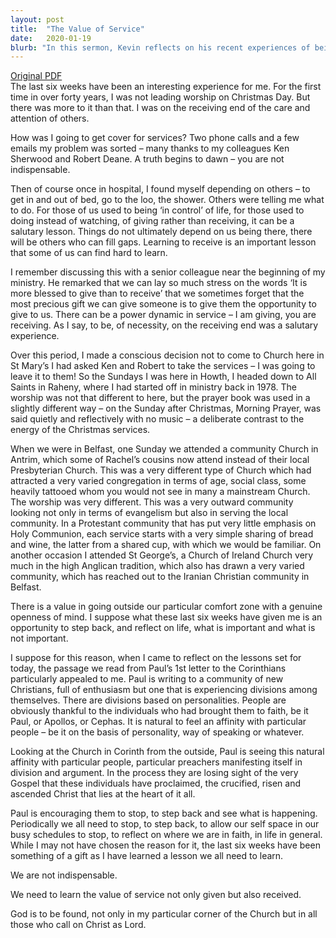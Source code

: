 ```yaml
---
layout: post
title:  "The Value of Service"
date:   2020-01-19
blurb: "In this sermon, Kevin reflects on his recent experiences of being on the receiving end of care and service. He discusses the importance of learning to receive, the power dynamics in service, and the need for stepping back and reflecting on life. He emphasizes that we are not indispensable and that God is found in all those who call on Christ as Lord."
---
```

[Original PDF](/assets/pdf/epiphany32020.pdf)    
The last six weeks have been an interesting experience for me. For the first time in over forty years, I was not leading worship on Christmas Day. But there was more to it than that. I was on the receiving end of the care and attention of others.

How was I going to get cover for services? Two phone calls and a few emails my problem was sorted – many thanks to my colleagues Ken Sherwood and Robert Deane. A truth begins to dawn – you are not indispensable.

Then of course once in hospital, I found myself depending on others – to get in and out of bed, go to the loo, the shower. Others were telling me what to do. For those of us used to being ‘in control’ of life, for those used to doing instead of watching, of giving rather than receiving, it can be a salutary lesson. Things do not ultimately depend on us being there, there will be others who can fill gaps. Learning to receive is an important lesson that some of us can find hard to learn.

I remember discussing this with a senior colleague near the beginning of my ministry. He remarked that we can lay so much stress on the words ‘It is more blessed to give than to receive’ that we sometimes forget that the most precious gift we can give someone is to give them the opportunity to give to us. There can be a power dynamic in service – I am giving, you are receiving. As I say, to be, of necessity, on the receiving end was a salutary experience.

Over this period, I made a conscious decision not to come to Church here in St Mary’s I had asked Ken and Robert to take the services – I was going to leave it to them! So the Sundays I was here in Howth, I headed down to All Saints in Raheny, where I had started off in ministry back in 1978. The worship was not that different to here, but the prayer book was used in a slightly different way – on the Sunday after Christmas, Morning Prayer, was said quietly and reflectively with no music – a deliberate contrast to the energy of the Christmas services.

When we were in Belfast, one Sunday we attended a community Church in Antrim, which some of Rachel’s cousins now attend instead of their local Presbyterian Church. This was a very different type of Church which had attracted a very varied congregation in terms of age, social class, some heavily tattooed whom you would not see in many a mainstream Church. The worship was very different. This was a very outward community looking not only in terms of evangelism but also in serving the local community. In a Protestant community that has put very little emphasis on Holy Communion, each service starts with a very simple sharing of bread and wine, the latter from a shared cup, with which we would be familiar. On another occasion I attended St George’s, a Church of Ireland Church very much in the high Anglican tradition, which also has drawn a very varied community, which has reached out to the Iranian Christian community in Belfast.

There is a value in going outside our particular comfort zone with a genuine openness of mind. I suppose what these last six weeks have given me is an opportunity to step back, and reflect on life, what is important and what is not important.

I suppose for this reason, when I came to reflect on the lessons set for today, the passage we read from Paul’s 1st letter to the Corinthians particularly appealed to me. Paul is writing to a community of new Christians, full of enthusiasm but one that is experiencing divisions among themselves. There are divisions based on personalities. People are obviously thankful to the individuals who had brought them to faith, be it Paul, or Apollos, or Cephas. It is natural to feel an affinity with particular people – be it on the basis of personality, way of speaking or whatever.

Looking at the Church in Corinth from the outside, Paul is seeing this natural affinity with particular people, particular preachers manifesting itself in division and argument. In the process they are losing sight of the very Gospel that these individuals have proclaimed, the crucified, risen and ascended Christ that lies at the heart of it all.

Paul is encouraging them to stop, to step back and see what is happening. Periodically we all need to stop, to step back, to allow our self space in our busy schedules to stop, to reflect on where we are in faith, in life in general. While I may not have chosen the reason for it, the last six weeks have been something of a gift as I have learned a lesson we all need to learn.

We are not indispensable.

We need to learn the value of service not only given but also received.

God is to be found, not only in my particular corner of the Church but in all those who call on Christ as Lord.
